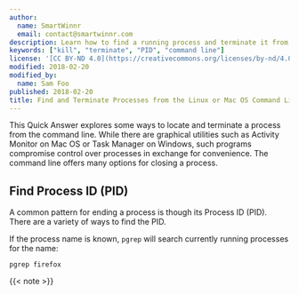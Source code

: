 ```yaml
---
author:
  name: SmartWinnr
  email: contact@smartwinnr.com
description: Learn how to find a running process and terminate it from the command line in Linux and Mac OS.
keywords: ["kill", "terminate", "PID", "command line"]
license: '[CC BY-ND 4.0](https://creativecommons.org/licenses/by-nd/4.0)'
modified: 2018-02-20
modified_by:
  name: Sam Foo
published: 2018-02-20
title: Find and Terminate Processes from the Linux or Mac OS Command Line
---
```


This Quick Answer explores some ways to locate and terminate a process from the command line. While there are graphical utilities such as Activity Monitor on Mac OS or Task Manager on Windows, such programs compromise control over processes in exchange for convenience. The command line offers many options for closing a process.

## Find Process ID (PID)

A common pattern for ending a process is though its Process ID (PID). There are a variety of ways to find the PID.

If the process name is known, `pgrep` will search currently running processes for the name:

    pgrep firefox

{{< note >}}
